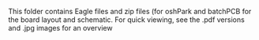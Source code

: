 This folder contains Eagle files and zip files (for oshPark and batchPCB for the board layout and schematic. For quick viewing, see the .pdf versions and .jpg images for an overview
